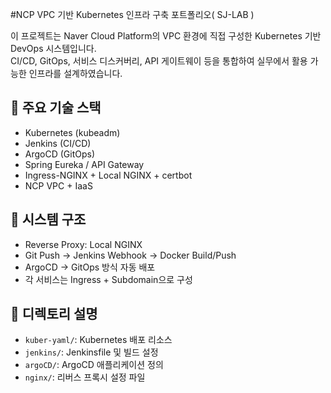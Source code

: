 #NCP VPC 기반 Kubernetes 인프라 구축 포트폴리오( SJ-LAB )

이 프로젝트는 Naver Cloud Platform의 VPC 환경에 직접 구성한 Kubernetes 기반 DevOps 시스템입니다.  
CI/CD, GitOps, 서비스 디스커버리, API 게이트웨이 등을 통합하여 실무에서 활용 가능한 인프라를 설계하였습니다.

## 🔧 주요 기술 스택
- Kubernetes (kubeadm)
- Jenkins (CI/CD)
- ArgoCD (GitOps)
- Spring Eureka / API Gateway
- Ingress-NGINX + Local NGINX + certbot
- NCP VPC + IaaS

## 🧱 시스템 구조
- Reverse Proxy: Local NGINX
- Git Push → Jenkins Webhook → Docker Build/Push
- ArgoCD → GitOps 방식 자동 배포
- 각 서비스는 Ingress + Subdomain으로 구성

## 📁 디렉토리 설명
- `kuber-yaml/`: Kubernetes 배포 리소스
- `jenkins/`: Jenkinsfile 및 빌드 설정
- `argoCD/`: ArgoCD 애플리케이션 정의
- `nginx/`: 리버스 프록시 설정 파일
